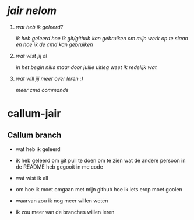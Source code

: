 
# *jair nelom*

1. *wat heb ik geleerd?*

    *ik heb geleerd hoe ik git/github kan gebruiken om mijn werk op te slaan en hoe ik de cmd kan gebruiken*

2. *wat wist jij al*

    *in het begin niks maar door jullie uitleg weet ik redelijk wat*

3. *wat will jij meer over leren :)*

    *meer cmd commands*

# callum-jair

## Callum branch

* wat heb ik geleerd
* ik heb geleerd om git pull te doen om te zien wat de andere persoon in de README heb gegooit in me code

* wat wist ik all
* om hoe ik moet omgaan met mijn github hoe ik iets erop moet gooien

* waarvan zou ik nog meer willen weten
* ik zou meer van de branches willen leren
